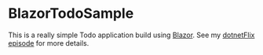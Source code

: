 # BlazorTodoSample
This is a really simple Todo application build using [Blazor](https://blazor.net). See my [dotnetFlix episode](http://dotnetflix.com/player/73) for more details.
